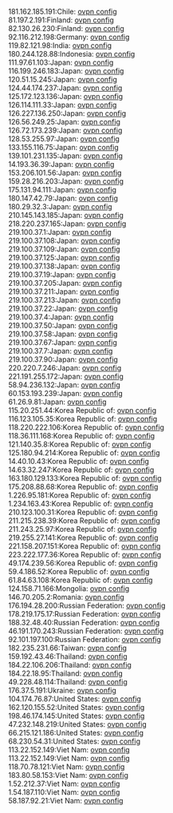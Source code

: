 181.162.185.191:Chile: [ovpn config](vpn/181_162_185_191.ovpn)  
81.197.2.191:Finland: [ovpn config](vpn/81_197_2_191.ovpn)  
82.130.26.230:Finland: [ovpn config](vpn/82_130_26_230.ovpn)  
92.116.212.198:Germany: [ovpn config](vpn/92_116_212_198.ovpn)  
119.82.121.98:India: [ovpn config](vpn/119_82_121_98.ovpn)  
180.244.128.88:Indonesia: [ovpn config](vpn/180_244_128_88.ovpn)  
111.97.61.103:Japan: [ovpn config](vpn/111_97_61_103.ovpn)  
116.199.246.183:Japan: [ovpn config](vpn/116_199_246_183.ovpn)  
120.51.15.245:Japan: [ovpn config](vpn/120_51_15_245.ovpn)  
124.44.174.237:Japan: [ovpn config](vpn/124_44_174_237.ovpn)  
125.172.123.136:Japan: [ovpn config](vpn/125_172_123_136.ovpn)  
126.114.111.33:Japan: [ovpn config](vpn/126_114_111_33.ovpn)  
126.227.136.250:Japan: [ovpn config](vpn/126_227_136_250.ovpn)  
126.56.249.25:Japan: [ovpn config](vpn/126_56_249_25.ovpn)  
126.72.173.239:Japan: [ovpn config](vpn/126_72_173_239.ovpn)  
128.53.255.97:Japan: [ovpn config](vpn/128_53_255_97.ovpn)  
133.155.116.75:Japan: [ovpn config](vpn/133_155_116_75.ovpn)  
139.101.231.135:Japan: [ovpn config](vpn/139_101_231_135.ovpn)  
14.193.36.39:Japan: [ovpn config](vpn/14_193_36_39.ovpn)  
153.206.101.56:Japan: [ovpn config](vpn/153_206_101_56.ovpn)  
159.28.216.203:Japan: [ovpn config](vpn/159_28_216_203.ovpn)  
175.131.94.111:Japan: [ovpn config](vpn/175_131_94_111.ovpn)  
180.147.42.79:Japan: [ovpn config](vpn/180_147_42_79.ovpn)  
180.29.32.3:Japan: [ovpn config](vpn/180_29_32_3.ovpn)  
210.145.143.185:Japan: [ovpn config](vpn/210_145_143_185.ovpn)  
218.220.237.165:Japan: [ovpn config](vpn/218_220_237_165.ovpn)  
219.100.37.1:Japan: [ovpn config](vpn/219_100_37_1.ovpn)  
219.100.37.108:Japan: [ovpn config](vpn/219_100_37_108.ovpn)  
219.100.37.109:Japan: [ovpn config](vpn/219_100_37_109.ovpn)  
219.100.37.125:Japan: [ovpn config](vpn/219_100_37_125.ovpn)  
219.100.37.138:Japan: [ovpn config](vpn/219_100_37_138.ovpn)  
219.100.37.19:Japan: [ovpn config](vpn/219_100_37_19.ovpn)  
219.100.37.205:Japan: [ovpn config](vpn/219_100_37_205.ovpn)  
219.100.37.211:Japan: [ovpn config](vpn/219_100_37_211.ovpn)  
219.100.37.213:Japan: [ovpn config](vpn/219_100_37_213.ovpn)  
219.100.37.22:Japan: [ovpn config](vpn/219_100_37_22.ovpn)  
219.100.37.4:Japan: [ovpn config](vpn/219_100_37_4.ovpn)  
219.100.37.50:Japan: [ovpn config](vpn/219_100_37_50.ovpn)  
219.100.37.58:Japan: [ovpn config](vpn/219_100_37_58.ovpn)  
219.100.37.67:Japan: [ovpn config](vpn/219_100_37_67.ovpn)  
219.100.37.7:Japan: [ovpn config](vpn/219_100_37_7.ovpn)  
219.100.37.90:Japan: [ovpn config](vpn/219_100_37_90.ovpn)  
220.220.7.246:Japan: [ovpn config](vpn/220_220_7_246.ovpn)  
221.191.255.172:Japan: [ovpn config](vpn/221_191_255_172.ovpn)  
58.94.236.132:Japan: [ovpn config](vpn/58_94_236_132.ovpn)  
60.153.193.239:Japan: [ovpn config](vpn/60_153_193_239.ovpn)  
61.26.9.81:Japan: [ovpn config](vpn/61_26_9_81.ovpn)  
115.20.251.44:Korea Republic of: [ovpn config](vpn/115_20_251_44.ovpn)  
116.123.105.35:Korea Republic of: [ovpn config](vpn/116_123_105_35.ovpn)  
118.220.222.106:Korea Republic of: [ovpn config](vpn/118_220_222_106.ovpn)  
118.36.111.168:Korea Republic of: [ovpn config](vpn/118_36_111_168.ovpn)  
121.140.35.8:Korea Republic of: [ovpn config](vpn/121_140_35_8.ovpn)  
125.180.94.214:Korea Republic of: [ovpn config](vpn/125_180_94_214.ovpn)  
14.40.10.43:Korea Republic of: [ovpn config](vpn/14_40_10_43.ovpn)  
14.63.32.247:Korea Republic of: [ovpn config](vpn/14_63_32_247.ovpn)  
163.180.129.133:Korea Republic of: [ovpn config](vpn/163_180_129_133.ovpn)  
175.208.88.68:Korea Republic of: [ovpn config](vpn/175_208_88_68.ovpn)  
1.226.95.181:Korea Republic of: [ovpn config](vpn/1_226_95_181.ovpn)  
1.234.163.43:Korea Republic of: [ovpn config](vpn/1_234_163_43.ovpn)  
210.123.100.31:Korea Republic of: [ovpn config](vpn/210_123_100_31.ovpn)  
211.215.238.39:Korea Republic of: [ovpn config](vpn/211_215_238_39.ovpn)  
211.243.25.97:Korea Republic of: [ovpn config](vpn/211_243_25_97.ovpn)  
219.255.27.141:Korea Republic of: [ovpn config](vpn/219_255_27_141.ovpn)  
221.158.207.151:Korea Republic of: [ovpn config](vpn/221_158_207_151.ovpn)  
223.222.177.36:Korea Republic of: [ovpn config](vpn/223_222_177_36.ovpn)  
49.174.239.56:Korea Republic of: [ovpn config](vpn/49_174_239_56.ovpn)  
59.4.186.52:Korea Republic of: [ovpn config](vpn/59_4_186_52.ovpn)  
61.84.63.108:Korea Republic of: [ovpn config](vpn/61_84_63_108.ovpn)  
124.158.71.166:Mongolia: [ovpn config](vpn/124_158_71_166.ovpn)  
146.70.205.2:Romania: [ovpn config](vpn/146_70_205_2.ovpn)  
176.194.28.200:Russian Federation: [ovpn config](vpn/176_194_28_200.ovpn)  
178.219.175.17:Russian Federation: [ovpn config](vpn/178_219_175_17.ovpn)  
188.32.48.40:Russian Federation: [ovpn config](vpn/188_32_48_40.ovpn)  
46.191.170.243:Russian Federation: [ovpn config](vpn/46_191_170_243.ovpn)  
92.101.197.100:Russian Federation: [ovpn config](vpn/92_101_197_100.ovpn)  
182.235.231.66:Taiwan: [ovpn config](vpn/182_235_231_66.ovpn)  
159.192.43.46:Thailand: [ovpn config](vpn/159_192_43_46.ovpn)  
184.22.106.206:Thailand: [ovpn config](vpn/184_22_106_206.ovpn)  
184.22.18.95:Thailand: [ovpn config](vpn/184_22_18_95.ovpn)  
49.228.48.114:Thailand: [ovpn config](vpn/49_228_48_114.ovpn)  
176.37.5.191:Ukraine: [ovpn config](vpn/176_37_5_191.ovpn)  
104.174.76.87:United States: [ovpn config](vpn/104_174_76_87.ovpn)  
162.120.155.52:United States: [ovpn config](vpn/162_120_155_52.ovpn)  
198.46.174.145:United States: [ovpn config](vpn/198_46_174_145.ovpn)  
47.232.148.219:United States: [ovpn config](vpn/47_232_148_219.ovpn)  
66.215.121.186:United States: [ovpn config](vpn/66_215_121_186.ovpn)  
68.230.54.31:United States: [ovpn config](vpn/68_230_54_31.ovpn)  
113.22.152.149:Viet Nam: [ovpn config](vpn/113_22_152_149.ovpn)  
113.22.152.149:Viet Nam: [ovpn config](vpn/113_22_152_149.ovpn)  
118.70.78.121:Viet Nam: [ovpn config](vpn/118_70_78_121.ovpn)  
183.80.58.153:Viet Nam: [ovpn config](vpn/183_80_58_153.ovpn)  
1.52.212.37:Viet Nam: [ovpn config](vpn/1_52_212_37.ovpn)  
1.54.187.110:Viet Nam: [ovpn config](vpn/1_54_187_110.ovpn)  
58.187.92.21:Viet Nam: [ovpn config](vpn/58_187_92_21.ovpn)  
